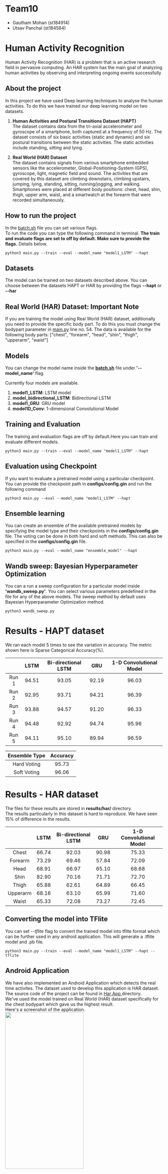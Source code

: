 # Team10
- Gautham Mohan (st184914)
- Utsav Panchal (st184584)

# Human Activity Recognition 
Human Activity Recognition (HAR) is a problem that is an active research field in pervasive
computing. An HAR system has the main goal of analyzing human activities by observing
and interpreting ongoing events successfully

## About the project
In this project we have used Deep learning techniques to analyse the human activities. To do this we have trained our deep learning model on two datasets. 
1) **Human Activities and Postural Transitions Dataset (HAPT)**  
The dataset contains data from the tri-axial accelerometer and gyroscope of a smartphone, both captured at a frequency of 50 Hz. The dataset consists of six basic activities (static and dynamic) and six postural transitions between the static  activities. The static activities include standing, sitting and lying.

2) **Real World (HAR) Dataset**  
The dataset contains signals from various smartphone embedded sensors like the accelerometer, Global-Positioning-System (GPS), gyroscope, light, magnetic field and sound. The activities that are covered by this dataset are climbing downstairs, climbing upstairs, jumping, lying, standing, sitting, running/jogging, and walking. Smartphones were placed at different
body positions: chest, head, shin, thigh, upper arm, waist, and a smartwatch at the forearm that were recorded simultaneously.


## How to run the project 
In the [batch.sh](/human_activity_recognition/batch.sh) file you can set various flags.  
To run the code you can type the following command in terminal. **The train and evaluate flags are set to off by default. Make sure to provide the flags.** Details below. 

```
python3 main.py --train --eval --model_name "model1_LSTM" --hapt
```
## Datasets  
The model can be trained on two datasets described above. You can choose between the datasets HAPT or HAR by providing the flags **--hapt** or **--har**

## Real World (HAR) Dataset: Important Note
If you are training the model using Real World (HAR) dataset, additionally you need to provide the specific body part. To do 
this you must change the bodypart parameter in [main.py](/human_activity_recognition/main.py) line no. 54. 
The data is available for the following body parts: ["chest", "forearm", "head", "shin", "thigh", "upperarm", "waist"]

## Models  

You can change the model name inside the [**batch.sh**](/human_activity_recognition/batch.sh) file under **'--model_name'** flag.  

Currently four models are available. 
1) **model1_LSTM**: LSTM model
2) **model_bidirectional_LSTM**: Bidirectional LSTM
3) **model1_GRU**: GRU model
4) **model1D_Conv**: 1-dimensional Convolutional Model



## Training and Evaluation
The training and evaluation flags are off by default.Here you can train and evaluate different models. 
```
python3 main.py --train --eval --model_name "model1_LSTM" --hapt
```

## Evaluation using Checkpoint
If you want to evaluate a pretrained model using a particular checkpoint. You can provide the checkpoint path in **configs/config.gin** and run the following command
```
python3 main.py --eval --model_name "model1_LSTM" --hapt
```
## Ensemble learning
You can create an ensemble of the available pretrained models by specifying the model type and their checkpoints in the **configs/config.gin**  file.
The voting can be done in both hard and soft methods. This can also be specified in the **configs/config.gin**  file. 

```
python3 main.py --eval --model_name "ensemble_model" --hapt
```

## Wandb sweep: Bayesian Hyperparameter Optimization
You can a run a sweep configuration for a particular model inside **'wandb_sweep.py'**. You can select various parameters predefined in the file for any of the above models.
The sweep method by default uses Bayesian Hyperparameter Optimization method.  

```
python3 wandb_sweep.py
```


# Results - HAPT dataset
We ran each model 5 times to see the variation in accuracy. The metric shown here is Sparse Categorical Accuracy(%).  

|  | LSTM | Bi-directional LSTM | GRU | 1-D Convolutional Model | 
| :---: | :---: | :---: | :---: | :---: | 
| Run 1 | 94.51 | 93.05 | 92.19 | 96.03 | 
| Run 2 | 92.95 | 93.71 | 94.21 | 96.39 | 
| Run 3 | 93.88 | 94.57 | 91.20 | 96.33 | 
| Run 4 | 94.48 | 92.92 | 94.74 | 95.96 | 
| Run 5 | 94.11 | 95.10 | 89.94 | 96.59 |

| Ensemble Type | Accuracy |
| :---: | :---: |
| Hard Voting | 95.73 |
| Soft Voting | 96.06 |


# Results - HAR dataset
The files for these results are stored in **results/har/** directory.   
The results particularly in this dataset is hard to reproduce. We have seen 15% of difference in the results.  

|  | LSTM | Bi-directional LSTM | GRU | 1-D Convolutional Model | 
| :---: | :---: | :---: | :---: | :---: | 
| Chest | 66.74 | 92.03 | 90.98 | 75.33 | 
| Forearm | 73.29 | 69.46 | 57.84 | 72.09 | 
| Head | 68.91 | 66.97 | 65.10 | 68.68 | 
| Shin | 82.90 | 70.16 | 71.71 | 72.70 | 
| Thigh | 65.88 | 62.61 | 64.89 | 66.45 | 
| Upperarm | 68.16 | 63.10 | 65.99 | 71.60 |
| Waist | 65.33 | 72.08 | 73.27 | 72.45 |


## Converting the model into TFlite
You can set *--tflite* flag to convert the trained model into tflite format which can be further used in any android application. This will generate a .tflite model and .pb file.  

```
python3 main.py --train --eval --model_name "model1_LSTM" --hapt --tflite
```

## Android Application

We have also implemented an Android Application which detects the real time activites. The dataset used to develop this application is HAR dataset. The source code of the project can be found in [Har App ](/har_app/har2/) directory.  
We've used the model trained on Real World (HAR) dataset specifically for the chest bodypart which gave us the highest result.    
Here's a screenshot of the application.  
<img src = "https://github.tik.uni-stuttgart.de/iss/dl-lab-23w-team10/blob/develop_utsav/human_activity_recognition/android_ss2.jpg" width = "250" height="500" />





 



